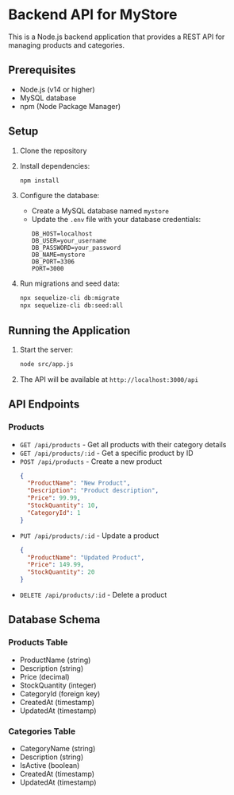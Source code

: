 # Backend API for MyStore

This is a Node.js backend application that provides a REST API for managing products and categories.

## Prerequisites

- Node.js (v14 or higher)
- MySQL database
- npm (Node Package Manager)

## Setup

1. Clone the repository
2. Install dependencies:
   ```bash
   npm install
   ```

3. Configure the database:
   - Create a MySQL database named `mystore`
   - Update the `.env` file with your database credentials:
     ```
     DB_HOST=localhost
     DB_USER=your_username
     DB_PASSWORD=your_password
     DB_NAME=mystore
     DB_PORT=3306
     PORT=3000
     ```

4. Run migrations and seed data:
   ```bash
   npx sequelize-cli db:migrate
   npx sequelize-cli db:seed:all
   ```

## Running the Application

1. Start the server:
   ```bash
   node src/app.js
   ```

2. The API will be available at `http://localhost:3000/api`

## API Endpoints

### Products

- `GET /api/products` - Get all products with their category details
- `GET /api/products/:id` - Get a specific product by ID
- `POST /api/products` - Create a new product
  ```json
  {
    "ProductName": "New Product",
    "Description": "Product description",
    "Price": 99.99,
    "StockQuantity": 10,
    "CategoryId": 1
  }
  ```
- `PUT /api/products/:id` - Update a product
  ```json
  {
    "ProductName": "Updated Product",
    "Price": 149.99,
    "StockQuantity": 20
  }
  ```
- `DELETE /api/products/:id` - Delete a product

## Database Schema

### Products Table
- ProductName (string)
- Description (string)
- Price (decimal)
- StockQuantity (integer)
- CategoryId (foreign key)
- CreatedAt (timestamp)
- UpdatedAt (timestamp)

### Categories Table
- CategoryName (string)
- Description (string)
- IsActive (boolean)
- CreatedAt (timestamp)
- UpdatedAt (timestamp) 
